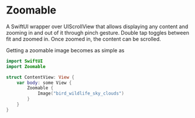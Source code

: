 # Zoomable

A SwiftUI wrapper over UIScrollView that allows displaying any content and zooming in and out of it through pinch gesture. Double tap toggles between fit and zoomed in. Once zoomed in, the content can be scrolled.

Getting a zoomable image becomes as simple as
```swift
import SwiftUI
import Zoomable

struct ContentView: View {
    var body: some View {
        Zoomable {
            Image("bird_wildlife_sky_clouds")
        }
    }
}
```
